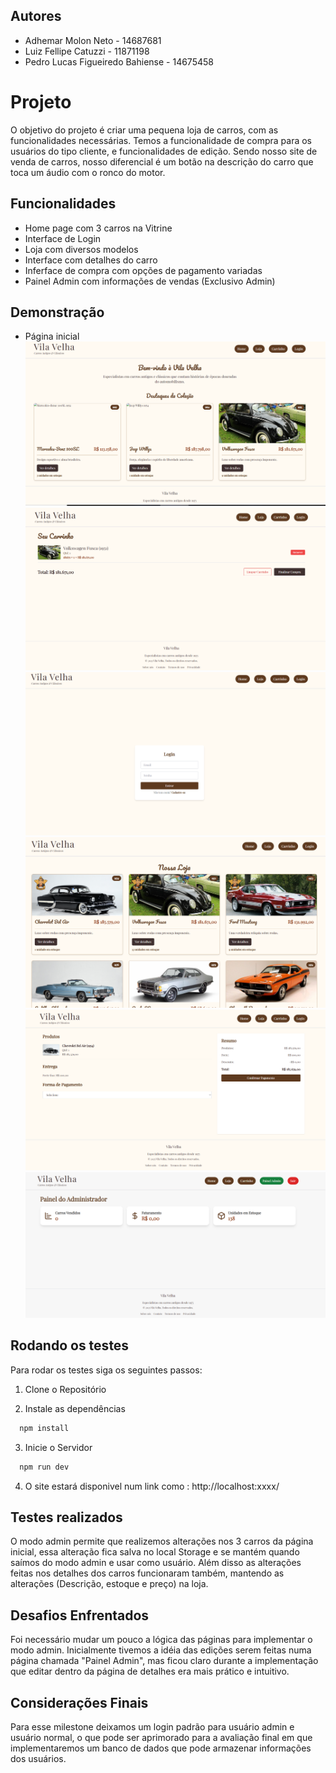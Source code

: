 
## Autores

- Adhemar Molon Neto - 14687681
- Luiz Fellipe Catuzzi - 11871198
- Pedro Lucas Figueiredo Bahiense - 14675458


# Projeto

O objetivo do projeto é criar uma pequena loja de carros, com as funcionalidades necessárias. Temos a funcionalidade de compra para os usuários do tipo cliente, e funcionalidades de edição. Sendo nosso site de venda de carros, nosso diferencial é um botão na descrição do carro que toca um áudio com o ronco do motor.


## Funcionalidades

- Home page com 3 carros na Vitrine
- Interface de Login
- Loja com diversos modelos
- Interface com detalhes do carro
- Inferface de compra com opções de pagamento variadas
- Painel Admin com informações de vendas (Exclusivo Admin)


## Demonstração

- Página inicial
![Página inicial](vila-velha/read/Home.png)
![Interface do Carrinho de compras](vila-velha/read/Carrinho.png)
![Login](vila-velha/read/Login.png)
![Página da loja de carros](vila-velha/read/Loja.png)
![Página de pagamento](vila-velha/read/Pagamento.png)
![Painel Admin](vila-velha/read/Admin.png)
## Rodando os testes

Para rodar os testes siga os seguintes passos:

1. Clone o Repositório

2. Instale as dependências

```bash
  npm install
```

3. Inicie o Servidor

```bash
  npm run dev
```
4.  O site estará disponivel num link como : http://localhost:xxxx/
## Testes realizados

  O modo admin permite que realizemos alterações nos 3 carros da página inicial, essa alteração fica salva no local Storage e se mantém quando saímos do modo admin e usar como usuário. Além disso as alterações feitas nos detalhes dos carros funcionaram também, mantendo as alterações (Descrição, estoque e preço) na loja.
## Desafios Enfrentados

  Foi necessário mudar um pouco a lógica das páginas para implementar o modo admin. Inicialmente tivemos a idéia das edições serem feitas numa página chamada "Painel Admin", mas ficou claro durante a implementação que editar dentro da página de detalhes era mais prático e intuitivo. 
## Considerações Finais

  Para esse milestone deixamos um login padrão para usuário admin e usuário normal, o que pode ser aprimorado para a avaliação final em que implementaremos um banco de dados que pode armazenar informações dos usuários.
